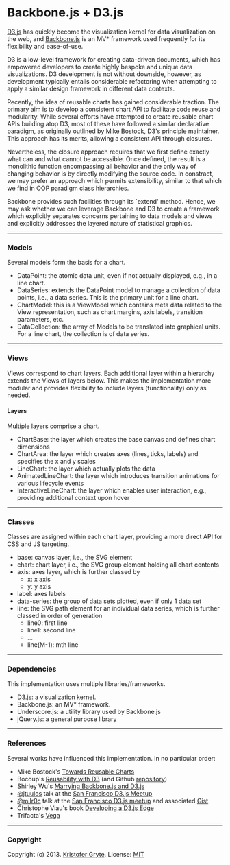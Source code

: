 Backbone.js + D3.js
===============

<a href="http://www.d3js.org" target="_blank">D3.js</a> has quickly become the visualization kernel for data visualization on the web, and <a href="http://backbonejs.org/" target="_blank">Backbone.js</a> is an MV* framework used frequently for its flexibility and ease-of-use. 

D3 is a low-level framework for creating data-driven documents, which has empowered developers to create highly bespoke and unique data visualizations.  D3 development is not without downside, however, as development typically entails considerable refactoring when attempting to apply a similar design framework in different data contexts.

Recently, the idea of reusable charts has gained considerable traction. The primary aim is to develop a consistent chart API to facilitate code reuse and modularity. While several efforts have attempted to create reusable chart APIs building atop D3, most of these have followed a similar declarative paradigm, as originally outlined by <a href="http://bost.ocks.org/mike/chart/" target="_blank">Mike Bostock</a>, D3's principle maintainer. This approach has its merits, allowing a consistent API through closures.

Nevertheless, the closure approach requires that we first define exactly what can and what cannot be accessible. Once defined, the result is a monolithic function encompassing all behavior and the only way of changing behavior is by directly modifying the source code. In constract, we may prefer an approach which permits extensibility, similar to that which we find in OOP paradigm class hierarchies. 

Backbone provides such facilities through its `extend' method. Hence, we may ask whether we can leverage Backbone and D3 to create a framework which explicitly separates concerns pertaining to data models and views and explicitly addresses the layered nature of statistical graphics.



---
### Models

Several models form the basis for a chart. 

* DataPoint: the atomic data unit, even if not actually displayed, e.g., in a line chart.
* DataSeries: extends the DataPoint model to manage a collection of data points, i.e., a data series. This is the primary unit for a line chart.
* ChartModel: this is a ViewModel which contains meta data related to the View representation, such as chart margins, axis labels, transition parameters, etc.
* DataCollection: the array of Models to be translated into graphical units. For a line chart, the collection is of data series.


---
### Views

Views correspond to chart layers. Each additional layer within a hierarchy extends the Views of layers below. This makes the implementation more modular and provides flexibility to include layers (functionality) only as needed.


#### Layers

Multiple layers comprise a chart. 

* ChartBase: the layer which creates the base canvas and defines chart dimensions
* ChartArea: the layer which creates axes (lines, ticks, labels) and specifies the x and y scales
* LineChart: the layer which actually plots the data
* AnimatedLineChart: the layer which introduces transition animations for various lifecycle events
* InteractiveLineChart: the layer which enables user interaction, e.g., providing additional context upon hover


---
### Classes

Classes are assigned within each chart layer, providing a more direct API for CSS and JS targeting.

* base: canvas layer, i.e., the SVG element
* chart: chart layer, i.e., the SVG group element holding all chart contents
* axis: axes layer, which is further classed by 
	* x: x axis
	* y: y axis
* label: axes labels
* data-series: the group of data sets plotted, even if only 1 data set
* line: the SVG path element for an individual data series, which is further classed in order of generation
	* line0: first line
	* line1: second line
	* ...
	* line(M-1): mth line


---
### Dependencies

This implementation uses multiple libraries/frameworks.

* D3.js: a visualization kernel.
* Backbone.js: an MV* framework.
* Underscore.js: a utility library used by Backbone.js
* jQuery.js: a general purpose library



---
### References

Several works have influenced this implementation. In no particular order:
* Mike Bostock's <a href="http://bost.ocks.org/mike/chart/" target="_blank">Towards Reusable Charts</a>
* Bocoup's <a href="http://weblog.bocoup.com/reusability-with-d3/" target="_blank">Reusability with D3</a> (and Github <a href="https://github.com/jugglinmike/d3-experiments" target="_blank">repository</a>)
* Shirley Wu's <a href="http://shirley.quora.com/Marrying-Backbone-js-and-D3-js" target="_blank">Marrying Backbone.js and D3.js</a>
* <a href="http://www.twitter.com/jtuulos" target="_blank">@jtuulos</a> talk at the <a href="http://jtuulos.github.io/bayd3-may2013/#/" target="_blank">San Francisco D3.js Meetup</a>
* <a href="http://www.twitter.com/milr0c" target="_blank">@milr0c</a> talk at the <a href="http://bl.ocks.org/milroc/raw/5553051/#0" target="_blank">San Francisco D3.js meetup</a> and associated <a href="http://bl.ocks.org/milroc/5522467" target="_blank">Gist</a>
* Christophe Viau's book <a href="https://gumroad.com/l/vyYr/" target="blank">Developing a D3.js Edge</a>
* Trifacta's <a href="https://github.com/trifacta/vega/wiki/Tutorial" target="_blank">Vega</a>



---
### Copyright

Copyright (c) 2013. <a href="http://www.kgryte.com" target="_blank">Kristofer Gryte</a>.
License: <a href="http://www.opensource.org/licenses/mit-license.php" target="_blank">MIT</a>



